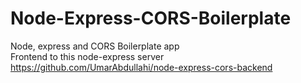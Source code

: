 # Node-Express-CORS-Boilerplate
Node, express and CORS Boilerplate app  
Frontend to this node-express server https://github.com/UmarAbdullahi/node-express-cors-backend
